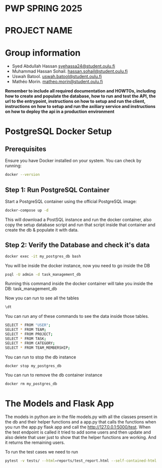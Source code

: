 # PWP SPRING 2025
# PROJECT NAME
# Group information
* Syed Abdullah Hassan syehassa24@student.oulu.fi
* Muhammad Hassan Sohail. hassan.sohail@student.oulu.fi
* Uswah Batool.	 uswah.batool@student.oulu.fi
* Mathéo Morin. matheo.morin@student.oulu.fi
	



__Remember to include all required documentation and HOWTOs, including how to create and populate the database, how to run and test the API, the url to the entrypoint, instructions on how to setup and run the client, instructions on how to setup and run the axiliary service and instructions on how to deploy the api in a production environment__


# PostgreSQL Docker Setup 

## Prerequisites
Ensure you have Docker installed on your system. You can check by running:

```sh
docker --version
```

## Step 1: Run PostgreSQL Container
Start a PostgreSQL container using the official PostgreSQL image:

```sh
docker-compose up -d
```
This will download a PostSQL instance and run the docker container, also copy the setup database script and run that script inside that container and create the db & populate it with data. 

## Step 2: Verify the Database and check it's data

```sh
docker exec -it my_postgres_db bash
```
You will be inside the docker instance, now you need to go inside the DB

```sh
psql -U admin -d task_management_db
```
Running this command inside the docker container will take you inside the DB: task_management_db

Now you can run to see all the tables
```sh
\dt
```

You can run any of these commands to see the data inside those tables. 
```sh
SELECT * FROM "USER";
SELECT * FROM TEAM;
SELECT * FROM PROJECT;
SELECT * FROM TASK;
SELECT * FROM CATEGORY;
SELECT * FROM TEAM_MEMBERSHIP;
```

You can run to stop the db instance

```sh
docker stop my_postgres_db
```


You can run to remove the db container instance

```sh
docker rm my_postgres_db
```


# The Models and Flask App

The models in python are in the file models.py with all the classes present in the db and their helper functions and a app.py that calls the functions when you run the app.py flask app and call the http://127.0.0.1:5000/test. When the test endpoint is called it tried to add some users and then update and also delete that user just to show that the helper functions are working. And it returns the remaining users.


To run the test cases we need to run 


```sh
pytest -v tests/ --html=reports/test_report.html --self-contained-html

```
